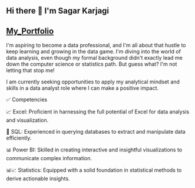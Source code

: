 ## Hi there 👋 I'm Sagar Karjagi

## **[My_Portfolio](https://sagarkarjagi.github.io/Data-Analyst-Portfolio/)**

I'm aspiring to become a data professional, and I'm all about that hustle to keep learning and growing in the data game. I'm diving into the world of data analysis, even though my formal background didn't exactly lead me down the computer science or statistics path. But guess what? I'm not letting that stop me!

I am currently seeking opportunities to apply my analytical mindset and skills in a data analyst role where I can make a positive impact.

✅ Competencies

📈 Excel: Proficient in harnessing the full potential of Excel for data analysis and visualization.

💾 SQL: Experienced in querying databases to extract and manipulate data efficiently.

📊 Power BI: Skilled in creating interactive and insightful visualizations to communicate complex information.

📊📈 Statistics: Equipped with a solid foundation in statistical methods to derive actionable insights.



